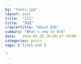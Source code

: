 ```yaml
---
bg: "tools.jpg"
layout: post
title:  "111"
title:  "实验"
crawlertitle: "About ES6"
summary: "What's new in ES6"
date:   2016-06-29 20:09:47 +0700
categories: posts
tags: ['front-end']

？
---
```

